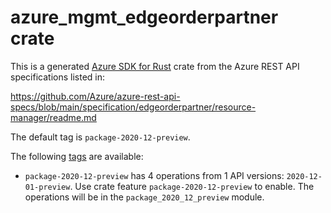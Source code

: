 # azure_mgmt_edgeorderpartner crate

This is a generated [Azure SDK for Rust](https://github.com/Azure/azure-sdk-for-rust) crate from the Azure REST API specifications listed in:

https://github.com/Azure/azure-rest-api-specs/blob/main/specification/edgeorderpartner/resource-manager/readme.md

The default tag is `package-2020-12-preview`.

The following [tags](https://github.com/Azure/azure-sdk-for-rust/blob/main/services/tags.md) are available:

- `package-2020-12-preview` has 4 operations from 1 API versions: `2020-12-01-preview`. Use crate feature `package-2020-12-preview` to enable. The operations will be in the `package_2020_12_preview` module.